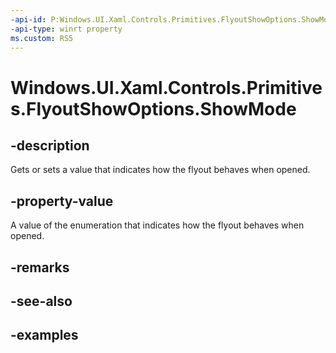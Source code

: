 ```yaml
---
-api-id: P:Windows.UI.Xaml.Controls.Primitives.FlyoutShowOptions.ShowMode
-api-type: winrt property
ms.custom: RS5
---
```


<!-- Property syntax.
public IReference<FlyoutShowMode> ShowMode { get;  set; }
-->

# Windows.UI.Xaml.Controls.Primitives.FlyoutShowOptions.ShowMode

## -description

Gets or sets a value that indicates how the flyout behaves when opened.

## -property-value

A value of the enumeration that indicates how the flyout behaves when opened.

## -remarks

## -see-also

## -examples

